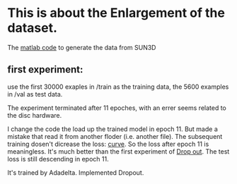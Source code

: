 # This is about the Enlargement of the dataset.

The [matlab code](./generateDATA.m) to generate the data from SUN3D

## first experiment:
use the first 30000 exaples in /train as the training data, the 5600 examples in /val as test data.

The experiment terminated after 11 epoches, with an errer seems related to the disc hardware.

I change the code the load up the trained model in epoch 11. But made a mistake that read it from another floder (i.e. another file). The subsequent training dosen't dicrease the loss: [curve](./figure_1.png). So the loss after epoch 11 is meaningless. It's much better than the first experiment of [Drop out](../Drop_out/figure_1.png). The test loss is still descending in epoch 11.

It's trained by Adadelta. Implemented Dropout.

